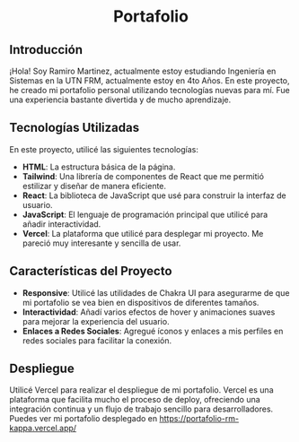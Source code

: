 <div align="center">

# Portafolio

</div>

## Introducción

¡Hola! Soy Ramiro Martinez, actualmente estoy estudiando Ingeniería en Sistemas en la UTN FRM, actualmente estoy en 4to Años. En este proyecto, he creado mi portafolio personal utilizando tecnologías nuevas para mí. Fue una experiencia bastante divertida y de mucho aprendizaje.

## Tecnologías Utilizadas

En este proyecto, utilicé las siguientes tecnologías:

- **HTML**: La estructura básica de la página.
- **Tailwind**: Una librería de componentes de React que me permitió estilizar y diseñar de manera eficiente.
- **React**: La biblioteca de JavaScript que usé para construir la interfaz de usuario.
- **JavaScript**: El lenguaje de programación principal que utilicé para añadir interactividad.
- **Vercel**: La plataforma que utilicé para desplegar mi proyecto. Me pareció muy interesante y sencilla de usar.

## Características del Proyecto

- **Responsive**: Utilicé las utilidades de Chakra UI para asegurarme de que mi portafolio se vea bien en dispositivos de diferentes tamaños.
- **Interactividad**: Añadí varios efectos de hover y animaciones suaves para mejorar la experiencia del usuario.
- **Enlaces a Redes Sociales**: Agregué íconos y enlaces a mis perfiles en redes sociales para facilitar la conexión.

## Despliegue

Utilicé Vercel para realizar el despliegue de mi portafolio. Vercel es una plataforma que facilita mucho el proceso de deploy, ofreciendo una integración continua y un flujo de trabajo sencillo para desarrolladores. Puedes ver mi portafolio desplegado en https://portafolio-rm-kappa.vercel.app/


